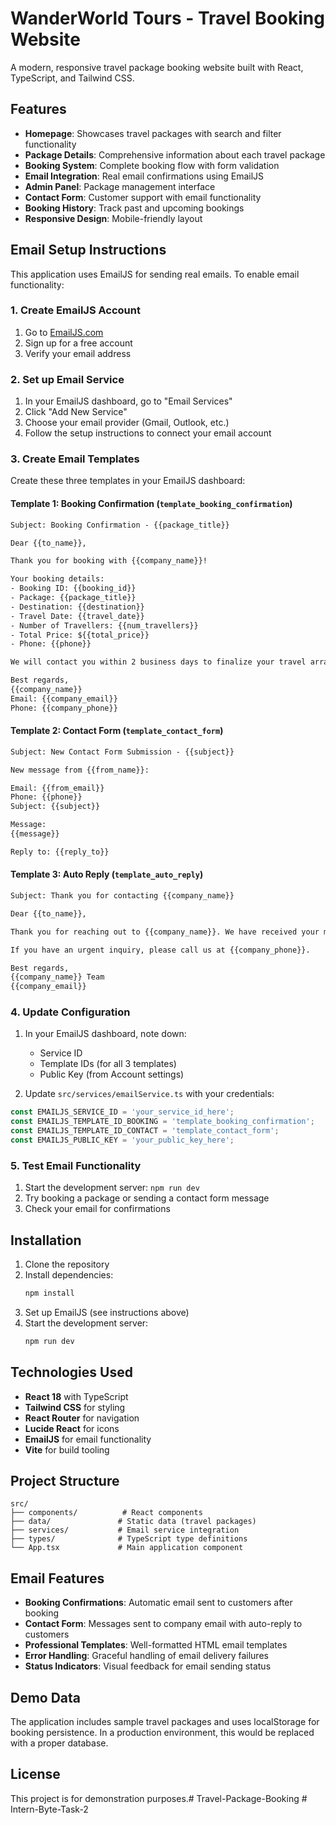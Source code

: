 # WanderWorld Tours - Travel Booking Website

A modern, responsive travel package booking website built with React, TypeScript, and Tailwind CSS.

## Features

- **Homepage**: Showcases travel packages with search and filter functionality
- **Package Details**: Comprehensive information about each travel package
- **Booking System**: Complete booking flow with form validation
- **Email Integration**: Real email confirmations using EmailJS
- **Admin Panel**: Package management interface
- **Contact Form**: Customer support with email functionality
- **Booking History**: Track past and upcoming bookings
- **Responsive Design**: Mobile-friendly layout

## Email Setup Instructions

This application uses EmailJS for sending real emails. To enable email functionality:

### 1. Create EmailJS Account
1. Go to [EmailJS.com](https://www.emailjs.com/)
2. Sign up for a free account
3. Verify your email address

### 2. Set up Email Service
1. In your EmailJS dashboard, go to "Email Services"
2. Click "Add New Service"
3. Choose your email provider (Gmail, Outlook, etc.)
4. Follow the setup instructions to connect your email account

### 3. Create Email Templates

Create these three templates in your EmailJS dashboard:

#### Template 1: Booking Confirmation (`template_booking_confirmation`)
```html
Subject: Booking Confirmation - {{package_title}}

Dear {{to_name}},

Thank you for booking with {{company_name}}!

Your booking details:
- Booking ID: {{booking_id}}
- Package: {{package_title}}
- Destination: {{destination}}
- Travel Date: {{travel_date}}
- Number of Travellers: {{num_travellers}}
- Total Price: ${{total_price}}
- Phone: {{phone}}

We will contact you within 2 business days to finalize your travel arrangements.

Best regards,
{{company_name}}
Email: {{company_email}}
Phone: {{company_phone}}
```

#### Template 2: Contact Form (`template_contact_form`)
```html
Subject: New Contact Form Submission - {{subject}}

New message from {{from_name}}:

Email: {{from_email}}
Phone: {{phone}}
Subject: {{subject}}

Message:
{{message}}

Reply to: {{reply_to}}
```

#### Template 3: Auto Reply (`template_auto_reply`)
```html
Subject: Thank you for contacting {{company_name}}

Dear {{to_name}},

Thank you for reaching out to {{company_name}}. We have received your message and will get back to you within 24 hours.

If you have an urgent inquiry, please call us at {{company_phone}}.

Best regards,
{{company_name}} Team
{{company_email}}
```

### 4. Update Configuration
1. In your EmailJS dashboard, note down:
   - Service ID
   - Template IDs (for all 3 templates)
   - Public Key (from Account settings)

2. Update `src/services/emailService.ts` with your credentials:
```typescript
const EMAILJS_SERVICE_ID = 'your_service_id_here';
const EMAILJS_TEMPLATE_ID_BOOKING = 'template_booking_confirmation';
const EMAILJS_TEMPLATE_ID_CONTACT = 'template_contact_form';
const EMAILJS_PUBLIC_KEY = 'your_public_key_here';
```

### 5. Test Email Functionality
1. Start the development server: `npm run dev`
2. Try booking a package or sending a contact form message
3. Check your email for confirmations

## Installation

1. Clone the repository
2. Install dependencies:
   ```bash
   npm install
   ```
3. Set up EmailJS (see instructions above)
4. Start the development server:
   ```bash
   npm run dev
   ```

## Technologies Used

- **React 18** with TypeScript
- **Tailwind CSS** for styling
- **React Router** for navigation
- **Lucide React** for icons
- **EmailJS** for email functionality
- **Vite** for build tooling

## Project Structure

```
src/
├── components/          # React components
├── data/               # Static data (travel packages)
├── services/           # Email service integration
├── types/              # TypeScript type definitions
└── App.tsx             # Main application component
```

## Email Features

- **Booking Confirmations**: Automatic email sent to customers after booking
- **Contact Form**: Messages sent to company email with auto-reply to customers
- **Professional Templates**: Well-formatted HTML email templates
- **Error Handling**: Graceful handling of email delivery failures
- **Status Indicators**: Visual feedback for email sending status

## Demo Data

The application includes sample travel packages and uses localStorage for booking persistence. In a production environment, this would be replaced with a proper database.

## License

This project is for demonstration purposes.#   T r a v e l - P a c k a g e - B o o k i n g  
 #   I n t e r n - B y t e - T a s k - 2  
 